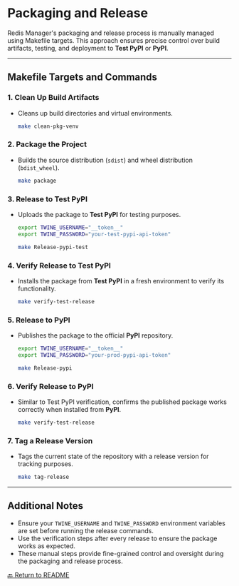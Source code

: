# **Packaging and Release**

Redis Manager's packaging and release process is manually managed using Makefile targets. This approach ensures precise control over build artifacts, testing, and deployment to **Test PyPI** or **PyPI**.

---

## **Makefile Targets and Commands**

### **1. Clean Up Build Artifacts**
- Cleans up build directories and virtual environments.
  ```bash
  make clean-pkg-venv
  ```

### **2. Package the Project**
- Builds the source distribution (`sdist`) and wheel distribution (`bdist_wheel`).
  ```bash
  make package
  ```

### **3. Release to Test PyPI**
- Uploads the package to **Test PyPI** for testing purposes.
  ```bash
  export TWINE_USERNAME="__token__"
  export TWINE_PASSWORD="your-test-pypi-api-token"

  make Release-pypi-test
  ```

### **4. Verify Release to Test PyPI**
- Installs the package from **Test PyPI** in a fresh environment to verify its functionality.
  ```bash
  make verify-test-release
  ```

### **5. Release to PyPI**
- Publishes the package to the official **PyPI** repository.
  ```bash
  export TWINE_USERNAME="__token__"
  export TWINE_PASSWORD="your-prod-pypi-api-token"

  make Release-pypi
  ```

### **6. Verify Release to PyPI**
- Similar to Test PyPI verification, confirms the published package works correctly when installed from **PyPI**.
  ```bash
  make verify-test-release
  ```

### **7. Tag a Release Version**
- Tags the current state of the repository with a release version for tracking purposes.
  ```bash
  make tag-release
  ```

---

## **Additional Notes**
- Ensure your `TWINE_USERNAME` and `TWINE_PASSWORD` environment variables are set before running the release commands.
- Use the verification steps after every release to ensure the package works as expected.
- These manual steps provide fine-grained control and oversight during the packaging and release process.

[🔙 Return to README](../README.md)
